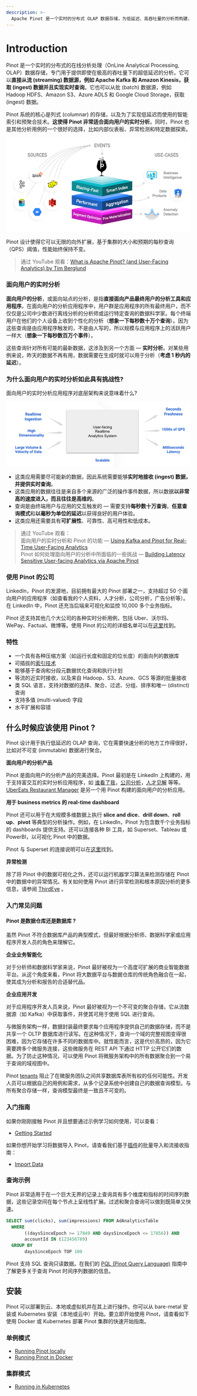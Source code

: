 ```yaml
---
description: >-
  Apache Pinot 是一个实时的分布式 OLAP 数据存储，为低延迟、高吞吐量的分析而构建，并且非常适合面向用户的分析工作负载。
---
```


# Introduction

Pinot 是一个实时的分布式的在线分析处理（OnLine Analytical Processing, OLAP）数据存储，专门用于提供即使在极高的吞吐量下的超低延迟的分析。它可以**直接从流 (streaming) 数据源，例如 Apache Kafka 和 Amazon Kinesis，获取 (ingest) 数据并且实现实时查询**。它也可以从批 (batch) 数据源，例如 Hadoop HDFS、Amazon S3、Azure ADLS 和 Google Cloud Storage，获取 (ingest) 数据。

Pinot 系统的核心是列式 (columnar) 的存储，以及为了实现低延迟而使用的智能索引和预聚合技术。**这使得 Pinot 非常适合面向用户的实时分析**。同时，Pinot 也是其他分析用例的一个很好的选择，比如内部仪表板、异常检测和特定数据探索。

![pinot structure](./images/structure.png)

Pinot 设计使得它可以无限的向外扩展，基于集群的大小和预期的每秒查询（QPS）阈值，性能始终保持不变。

> 通过 YouTube 观看：[What is Apache Pinot? (and User-Facing Analytics) by Tim Berglund](https://youtu.be/_lqdfq2c9cQ)

### 面向用户的实时分析

**面向用户的分析**，或面向站点的分析，是指**直接面向产品最终用户的分析工具和应用程序**。在面向用户的分析应用程序中，用户群是应用程序的所有最终用户，而不仅仅是公司中少数进行离线分析的分析师或运行特定查询的数据科学家。每个终端用户在他们的个人设备上收到个性化的分析（**想象一下每秒数十万个查询**）。因为这些查询是由应用程序触发的，不是由人写的，所以规模与应用程序上的活跃用户一样大（**想象一下每秒数百万个事件**）。

这些查询针对所有可能的最新数据，这涉及到另一个方面 — **实时分析**。对某些用例来说，昨天的数据不再有用，数据需要在生成时就可以用于分析（**考虑 1 秒内的延迟**）。

### 为什么面向用户的实时分析如此具有挑战性?

面向用户的实时分析应用程序对底层架构来说意味着什么?

![Challenges of user-facing real-time analytics](./images/challenges_of_user-facing_real-time_analytics.png)

* 这类应用需要尽可能新的数据，因此系统需要能够**实时地接收 (ingest) 数据，并提供实时查询**。
* 这类应用的数据往往是来自多个来源的广泛的操作事件数据，所以数据**以非常高的速度进入，而且往往是高维的**。
* 查询是由终端用户与应用的交互触发的 — 需要支持**每秒数十万查询**，**任意查询模式**和**以毫秒为单位的延迟**以获得良好的用户体验。
* 这类应用还需要具有**可扩展性**、可靠性、高可用性和低成本。

> 通过 YouTube 观看：  
面向用户的实时分析和 Pinot 的功能 — [Using Kafka and Pinot for Real-Time User-Facing Analytics](https://www.youtube.com/watch?v=L5b_OJVOJKo&t=576s)  
Pinot 如何处理面向用户的分析中所面临的一些挑战 — [Building Latency Sensitive User-facing Analytics via Apache Pinot](https://youtu.be/JV0WxBwJqKE)

### 使用 Pinot 的公司

LinkedIn，Pinot 的发源地，目前拥有最大的 Pinot 部署之一，支持超过 50 个面向用户的应用程序（如查看我的个人资料，人才分析，公司分析，广告分析等）。在 LinkedIn 中，Pinot 还充当后端来可视化和监控 10,000 多个业务指标。

Pinot 还支持其他几个大公司的各种实时分析用例，包括 Uber、沃尔玛、WePay、Factual、微博等。使用 Pinot 的公司的详细名单可以在[这里](https://pinot.apache.org/who\_uses)找到。

### 特性

* 一个具有各种压缩方案（如运行长度和固定的位长度）的面向列的数据库
* 可插拔的[索引技术](https://github.com/dquaner/apache-pinot/blob/main/basics/Indexing.md)
* 能够基于查询和分段元数据优化查询和执行计划
* 等流的近实时接收，以及来自 Hadoop、S3、Azure、GCS 等源的批量接收
* 类 SQL 语言，支持对数据的选择、聚合、过滤、分组、排序和唯一 (distinct) 查询
* 支持多值 (multi-valued) 字段
* 水平扩展和容错

## 什么时候应该使用 Pinot ?

Pinot 设计用于执行低延迟的 OLAP 查询，它在需要快速分析的地方工作得很好，比如对不可变 (immutable) 数据进行聚合。

**面向用户的分析产品**

Pinot 是面向用户的分析产品的完美选择。Pinot 最初是在 LinkedIn 上构建的，用于支持富交互的实时分析应用程序，如 [谁看了我](https://www.linkedin.com/me/profile-views/urn:li:wvmp:summary/)，[公司分析](https://www.linkedin.com/company/linkedin/insights/)，[人才见解](https://business.linkedin.com/talent-solutions/talent-insights) 等等。[UberEats Restaurant Manager](https://eng.uber.com/restaurant-manager/) 是另一个用 Pinot 构建的面向用户的分析应用。

**用于 business metrics 的 real-time dashboard**

Pinot 还可以用于在大规模多维数据上执行 **slice and dice**、**drill down**、**roll up**、**pivot** 等典型的分析操作。例如，在 LinkedIn，Pinot 为包含数千个业务指标的 dashboards 提供支持。还可以连接各种 BI 工具，如 Superset、Tableau 或 PowerBI，以可视化 Pinot 中的数据。

Pinot 与 Superset 的连接说明可以在[这里](https://docs.pinot.apache.org/integrations/superset)找到。

**异常检测**

除了将 Pinot 中的数据可视化之外，还可以运行机器学习算法来检测存储在 Pinot 中的数据中的异常情况。有关如何使用 Pinot 进行异常检测和根本原因分析的更多信息，请参阅 [ThirdEye](https://docs.pinot.apache.org/integrations/thirdeye) 。

### 入门常见问题

#### **Pinot 是数据仓库还是数据库 ?**

虽然 Pinot 不符合数据库产品的典型模式，但最好根据分析师、数据科学家或应用程序开发人员的角色来理解它。

**企业业务智能化**

对于分析师和数据科学家来说，Pinot 最好被视为一个高度可扩展的商业智能数据平台。从这个角度来看，Pinot 将大数据平台与数据仓库的传统角色融合在一起，使其成为分析和报告的合适替代品。

**企业应用开发**

对于应用程序开发人员来说，Pinot 最好被视为一个不可变的聚合存储，它从流数据源（如 Kafka）中获取事件，并使其可用于使用 SQL 进行查询。

与微服务架构一样，数据封装最终要求每个应用程序提供自己的数据存储，而不是共享一个 OLTP 数据库进行读写。在这种情况下，查询一个域的完整视图变得很困难，因为它存储在许多不同的数据库中。就性能而言，这是代价高昂的，因为它需要跨多个微服务连接，这些微服务在 REST API 下通过 HTTP 公开它们的数据。为了防止这种情况，可以使用 Pinot 将微服务架构中的所有数据聚合到一个易于查询的域视图中。

Pinot [tenants](https://docs.pinot.apache.org/basics/components/tenant) 阻止了在微服务团队之间共享数据库表所有权的任何可能性。开发人员可以根据自己的用例和需求，从多个记录系统中创建自己的数据查询模型。与所有聚合存储一样，查询模型最终是一致且不可变的。

### 入门指南

如果你刚刚接触 Pinot 并且想要通过示例学习如何使用，可以查看：

- [Getting Started](https://docs.pinot.apache.org/basics/getting-started)

如果你想开始学习将数据导入 Pinot，请查看我们基于[插件](https://docs.pinot.apache.org/developers/plugin-architecture)的批量导入和流接收指南：

- [Import Data](https://docs.pinot.apache.org/basics/data-import)

### 查询示例

Pinot 非常适用于在一个巨大无界的记录上查询具有多个维度和指标的时间序列数据，这些记录空间在每个节点上呈线性扩展。过滤和聚合查询可以做到既简单又快速。

```sql
SELECT sum(clicks), sum(impressions) FROM AdAnalyticsTable
  WHERE 
       ((daysSinceEpoch >= 17849 AND daysSinceEpoch <= 17856)) AND 
       accountId IN (123456789)
  GROUP BY 
       daysSinceEpoch TOP 100
```

Pinot 支持 SQL 查询只读数据。在我们的 [PQL (Pinot Query Language)](https://docs.pinot.apache.org/users/user-guide-query/querying-pinot) 指南中了解更多关于查询 Pinot 时间序列数据的信息。

## 安装

Pinot 可以部署到云、本地或虚拟机并在其上进行操作。你可以从 bare-metal 安装或 Kubernetes 安装（本地或云中）开始。要立即开始使用 Pinot，请查看如下使用 Docker 或 Kubernetes 部署 Pinot 集群的快速开始指南。

### 单例模式

- [Running Pinot locally](https://docs.pinot.apache.org/basics/getting-started/running-pinot-locally)
- [Running Pinot in Docker](https://docs.pinot.apache.org/basics/getting-started/running-pinot-in-docker)

### 集群模式

- [Running in Kubernetes](https://docs.pinot.apache.org/basics/getting-started/kubernetes-quickstart)